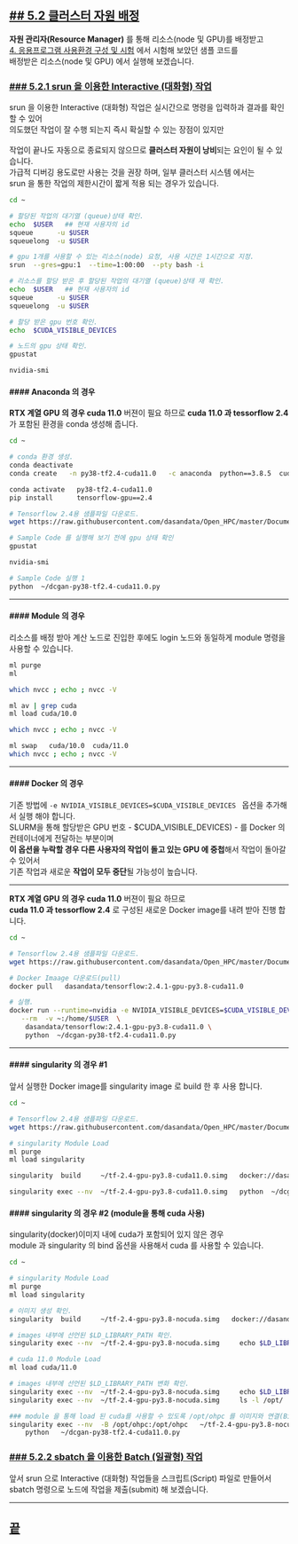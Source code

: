 [userguide]: https://github.com/dasandata/Open_HPC/tree/master/Document/User%20Guide#-%EB%AA%A9%EC%B0%A8
[ohpc]: http://openhpc.community/
[slurm]: https://slurm.schedmd.com/

[4]: https://github.com/dasandata/Open_HPC/tree/master/Document/User%20Guide/4_app_env
[4.1]: https://github.com/dasandata/Open_HPC/blob/master/Document/User%20Guide/4_app_env/4.1_Anaconda.md
[4.2]: https://github.com/dasandata/Open_HPC/blob/master/Document/User%20Guide/4_app_env/4.2_Module.md
[4.3]: https://github.com/dasandata/Open_HPC/blob/master/Document/User%20Guide/4_app_env/4.3_Docker.md
[4.4]: https://github.com/dasandata/Open_HPC/blob/master/Document/User%20Guide/4_app_env/4.4_Singularity.md

[5]: https://github.com/dasandata/Open_HPC/tree/master/Document/User%20Guide/5_use_resource
[5.1]: https://github.com/dasandata/Open_HPC/blob/master/Document/User%20Guide/5_use_resource/5.1_Resource_manager_Intro.md
[5.2]: https://github.com/dasandata/Open_HPC/blob/master/Document/User%20Guide/5_use_resource/5.2_Allocate_Resource.md
[5.3]: https://github.com/dasandata/Open_HPC/blob/master/Document/User%20Guide/5_use_resource/5.3_Priority_submitted_job_and_start_time.md

## [## 5.2  클러스터 자원 배정][5]  

**자원 관리자(Resource Manager)** 를 통해 리소스(node 및 GPU)를 배정받고  
[4. 응용프로그램 사용환경 구성 및 시험][4] 에서 시험해 보았던 샘플 코드를  
배정받은 리소스(node 및 GPU) 에서 실행해 보겠습니다.

### [### 5.2.1  srun 을 이용한  Interactive (대화형) 작업][5.2]

srun 을 이용한 Interactive (대화형) 작업은 실시간으로 명령을 입력하과 결과를 확인할 수 있어  
의도했던 작업이 잘 수행 되는지 즉시 확실할 수 있는 장점이 있지만   
<br>
작업이 끝나도 자동으로 종료되지 않으므로 **클러스터 자원이 낭비**되는 요인이 될 수 있습니다.  
가급적 디버깅 용도로만 사용는 것을 권장 하며, 일부 클러스터 시스템 에서는  
srun 을 통한 작업의 제한시간이 짧게 적용 되는 경우가 있습니다.  

```bash
cd ~

# 할당된 작업의 대기열 (queue)상태 확인.
echo  $USER   ## 현재 사용자의 id
squeue      -u $USER
squeuelong  -u $USER

# gpu 1개를 사용할 수 있는 리소스(node) 요청, 사용 시간은 1시간으로 지정.
srun  --gres=gpu:1  --time=1:00:00  --pty bash -i

# 리소스를 할당 받은 후 할당된 작업의 대기열 (queue)상태 재 확인.
echo  $USER   ## 현재 사용자의 id
squeue      -u $USER
squeuelong  -u $USER

# 할당 받은 gpu 번호 확인.
echo  $CUDA_VISIBLE_DEVICES

# 노드의 gpu 상태 확인.
gpustat

nvidia-smi
```

#### #### Anaconda 의 경우
**RTX 계열 GPU 의 경우 cuda 11.0** 버젼이 필요 하므로
**cuda 11.0 과 tessorflow 2.4** 가 포함된 환경을 conda 생성해 줍니다.

```bash
cd ~

# conda 환경 생성.
conda deactivate
conda create   -n py38-tf2.4-cuda11.0   -c anaconda  python==3.8.5  cudatoolkit=11.0  

conda activate   py38-tf2.4-cuda11.0
pip install      tensorflow-gpu==2.4  

# Tensorflow 2.4용 샘플파일 다운로드.
wget https://raw.githubusercontent.com/dasandata/Open_HPC/master/Document/User%20Guide/6_etc/dcgan-py38-tf2.4-cuda11.0.py

# Sample Code 를 실행해 보기 전에 gpu 상태 확인
gpustat

nvidia-smi

# Sample Code 실행 1
python  ~/dcgan-py38-tf2.4-cuda11.0.py
```

***

#### #### Module 의 경우
리소스를 배정 받아 계산 노드로 진입한 후에도 login 노드와 동일하게 module 명령을 사용할 수 있습니다.

```bash
ml purge
ml

which nvcc ; echo ; nvcc -V

ml av | grep cuda
ml load cuda/10.0

which nvcc ; echo ; nvcc -V

ml swap   cuda/10.0  cuda/11.0
which nvcc ; echo ; nvcc -V
```

***

#### #### Docker 의 경우  
기존 방법에 `-e NVIDIA_VISIBLE_DEVICES=$CUDA_VISIBLE_DEVICES ` 옵션을 추가해서 실행 해야 합니다.  
SLURM을 통해 할당받은 GPU 번호 - $CUDA_VISIBLE_DEVICES) - 를 Docker 의 컨테이너에게 전달하는 부분이며   
**이 옵션을 누락할 경우 다른 사용자의 작업이 돌고 있는 GPU 에 중첩**해서 작업이 돌아갈 수 있어서   
기존 작업과 새로운 **작업이 모두 중단**될 가능성이 높습니다.  

***

**RTX 계열 GPU 의 경우 cuda 11.0** 버젼이 필요 하므로  
**cuda 11.0 과 tessorflow 2.4** 로 구성된 새로운 Docker image를 내려 받아 진행 합니다.  

```bash
cd ~

# Tensorflow 2.4용 샘플파일 다운로드.
wget https://raw.githubusercontent.com/dasandata/Open_HPC/master/Document/User%20Guide/6_etc/dcgan-py38-tf2.4-cuda11.0.py

# Docker Imaage 다운로드(pull)
docker pull   dasandata/tensorflow:2.4.1-gpu-py3.8-cuda11.0

# 실행.
docker run --runtime=nvidia -e NVIDIA_VISIBLE_DEVICES=$CUDA_VISIBLE_DEVICES \
   --rm  -v ~:/home/$USER  \
    dasandata/tensorflow:2.4.1-gpu-py3.8-cuda11.0 \
    python  ~/dcgan-py38-tf2.4-cuda11.0.py

```

***

#### #### singularity 의 경우 #1
앞서 실행한 Docker image를 singularity image 로 build 한 후 사용 합니다.

```bash
cd ~

# Tensorflow 2.4용 샘플파일 다운로드.
wget https://raw.githubusercontent.com/dasandata/Open_HPC/master/Document/User%20Guide/6_etc/dcgan-py38-tf2.4-cuda11.0.py

# singularity Module Load
ml purge
ml load singularity

singularity  build     ~/tf-2.4-gpu-py3.8-cuda11.0.simg   docker://dasandata/tensorflow:2.4.1-gpu-py3.8-cuda11.0

singularity exec --nv  ~/tf-2.4-gpu-py3.8-cuda11.0.simg   python  ~/dcgan-py38-tf2.4-cuda11.0.py

```

#### #### singularity 의 경우 #2 (module을 통해 cuda 사용)

singularity(docker)이미지 내에 cuda가 포함되어 있지 않은 경우    
module 과 singularity 의 bind 옵션을 사용해서 cuda 를 사용할 수 있습니다.   

```bash
cd ~

# singularity Module Load
ml purge
ml load singularity

# 이미지 생성 확인.
singularity  build     ~/tf-2.4-gpu-py3.8-nocuda.simg   docker://dasandata/tensorflow:2.4.1-gpu-py3.8-nocuda

# images 내부에 선언된 $LD_LIBRARY_PATH 확인.
singularity exec --nv  ~/tf-2.4-gpu-py3.8-nocuda.simg     echo $LD_LIBRARY_PATH

# cuda 11.0 Module Load
ml load cuda/11.0

# images 내부에 선언된 $LD_LIBRARY_PATH 변화 확인.
singularity exec --nv  ~/tf-2.4-gpu-py3.8-nocuda.simg     echo $LD_LIBRARY_PATH
singularity exec --nv  ~/tf-2.4-gpu-py3.8-nocuda.simg     ls -l /opt/

### module 을 통해 load 된 cuda를 사용할 수 있도록 /opt/ohpc 를 이미지와 연결(Bind)
singularity exec --nv  -B /opt/ohpc:/opt/ohpc   ~/tf-2.4-gpu-py3.8-nocuda.simg \
    python   ~/dcgan-py38-tf2.4-cuda11.0.py
```

### [### 5.2.2  sbatch 을 이용한  Batch (일괄형) 작업][5.2]

앞서 srun 으로 Interactive (대화형) 작업들을 스크립트(Script) 파일로 만들어서   
sbatch 명령으로 노드에 작업을 제출(submit) 해 보겠습니다.  






***

## [끝][5.2]

